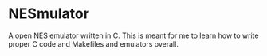 # NESmulator
A open NES emulator written in C. 
This is meant for me to learn how to write proper C code and Makefiles and emulators overall.